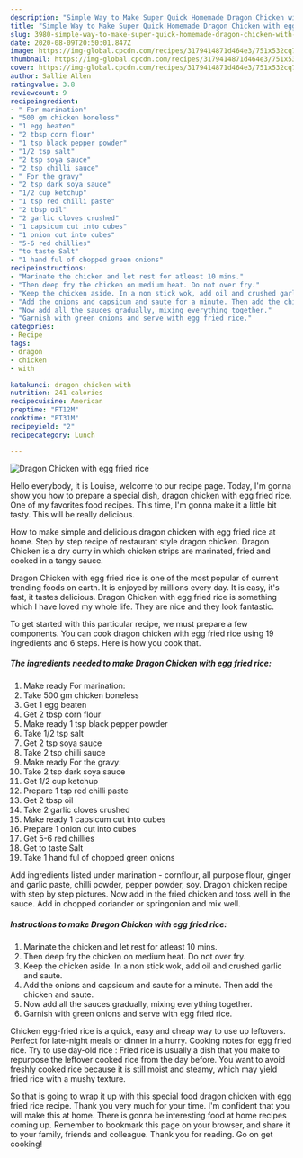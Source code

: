 ```yaml
---
description: "Simple Way to Make Super Quick Homemade Dragon Chicken with egg fried rice"
title: "Simple Way to Make Super Quick Homemade Dragon Chicken with egg fried rice"
slug: 3980-simple-way-to-make-super-quick-homemade-dragon-chicken-with-egg-fried-rice
date: 2020-08-09T20:50:01.847Z
image: https://img-global.cpcdn.com/recipes/3179414871d464e3/751x532cq70/dragon-chicken-with-egg-fried-rice-recipe-main-photo.jpg
thumbnail: https://img-global.cpcdn.com/recipes/3179414871d464e3/751x532cq70/dragon-chicken-with-egg-fried-rice-recipe-main-photo.jpg
cover: https://img-global.cpcdn.com/recipes/3179414871d464e3/751x532cq70/dragon-chicken-with-egg-fried-rice-recipe-main-photo.jpg
author: Sallie Allen
ratingvalue: 3.8
reviewcount: 9
recipeingredient:
- " For marination"
- "500 gm chicken boneless"
- "1 egg beaten"
- "2 tbsp corn flour"
- "1 tsp black pepper powder"
- "1/2 tsp salt"
- "2 tsp soya sauce"
- "2 tsp chilli sauce"
- " For the gravy"
- "2 tsp dark soya sauce"
- "1/2 cup ketchup"
- "1 tsp red chilli paste"
- "2 tbsp oil"
- "2 garlic cloves crushed"
- "1 capsicum cut into cubes"
- "1 onion cut into cubes"
- "5-6 red chillies"
- "to taste Salt"
- "1 hand ful of chopped green onions"
recipeinstructions:
- "Marinate the chicken and let rest for atleast 10 mins."
- "Then deep fry the chicken on medium heat. Do not over fry."
- "Keep the chicken aside. In a non stick wok, add oil and crushed garlic and saute."
- "Add the onions and capsicum and saute for a minute. Then add the chicken and saute."
- "Now add all the sauces gradually, mixing everything together."
- "Garnish with green onions and serve with egg fried rice."
categories:
- Recipe
tags:
- dragon
- chicken
- with

katakunci: dragon chicken with 
nutrition: 241 calories
recipecuisine: American
preptime: "PT12M"
cooktime: "PT31M"
recipeyield: "2"
recipecategory: Lunch

---
```



![Dragon Chicken with egg fried rice](https://img-global.cpcdn.com/recipes/3179414871d464e3/751x532cq70/dragon-chicken-with-egg-fried-rice-recipe-main-photo.jpg)

Hello everybody, it is Louise, welcome to our recipe page. Today, I'm gonna show you how to prepare a special dish, dragon chicken with egg fried rice. One of my favorites food recipes. This time, I'm gonna make it a little bit tasty. This will be really delicious.

How to make simple and delicious dragon chicken with egg fried rice at home. Step by step recipe of restaurant style dragon chicken. Dragon Chicken is a dry curry in which chicken strips are marinated, fried and cooked in a tangy sauce.

Dragon Chicken with egg fried rice is one of the most popular of current trending foods on earth. It is enjoyed by millions every day. It is easy, it's fast, it tastes delicious. Dragon Chicken with egg fried rice is something which I have loved my whole life. They are nice and they look fantastic.


To get started with this particular recipe, we must prepare a few components. You can cook dragon chicken with egg fried rice using 19 ingredients and 6 steps. Here is how you cook that.

<!--inarticleads1-->

##### The ingredients needed to make Dragon Chicken with egg fried rice:

1. Make ready  For marination:
1. Take 500 gm chicken boneless
1. Get 1 egg beaten
1. Get 2 tbsp corn flour
1. Make ready 1 tsp black pepper powder
1. Take 1/2 tsp salt
1. Get 2 tsp soya sauce
1. Take 2 tsp chilli sauce
1. Make ready  For the gravy:
1. Take 2 tsp dark soya sauce
1. Get 1/2 cup ketchup
1. Prepare 1 tsp red chilli paste
1. Get 2 tbsp oil
1. Take 2 garlic cloves crushed
1. Make ready 1 capsicum cut into cubes
1. Prepare 1 onion cut into cubes
1. Get 5-6 red chillies
1. Get to taste Salt
1. Take 1 hand ful of chopped green onions


Add ingredients listed under marination - cornflour, all purpose flour, ginger and garlic paste, chilli powder, pepper powder, soy. Dragon chicken recipe with step by step pictures. Now add in the fried chicken and toss well in the sauce. Add in chopped coriander or springonion and mix well. 

<!--inarticleads2-->

##### Instructions to make Dragon Chicken with egg fried rice:

1. Marinate the chicken and let rest for atleast 10 mins.
1. Then deep fry the chicken on medium heat. Do not over fry.
1. Keep the chicken aside. In a non stick wok, add oil and crushed garlic and saute.
1. Add the onions and capsicum and saute for a minute. Then add the chicken and saute.
1. Now add all the sauces gradually, mixing everything together.
1. Garnish with green onions and serve with egg fried rice.


Chicken egg-fried rice is a quick, easy and cheap way to use up leftovers. Perfect for late-night meals or dinner in a hurry. Cooking notes for egg fried rice. Try to use day-old rice : Fried rice is usually a dish that you make to repurpose the leftover cooked rice from the day before. You want to avoid freshly cooked rice because it is still moist and steamy, which may yield fried rice with a mushy texture. 

So that is going to wrap it up with this special food dragon chicken with egg fried rice recipe. Thank you very much for your time. I'm confident that you will make this at home. There is gonna be interesting food at home recipes coming up. Remember to bookmark this page on your browser, and share it to your family, friends and colleague. Thank you for reading. Go on get cooking!
